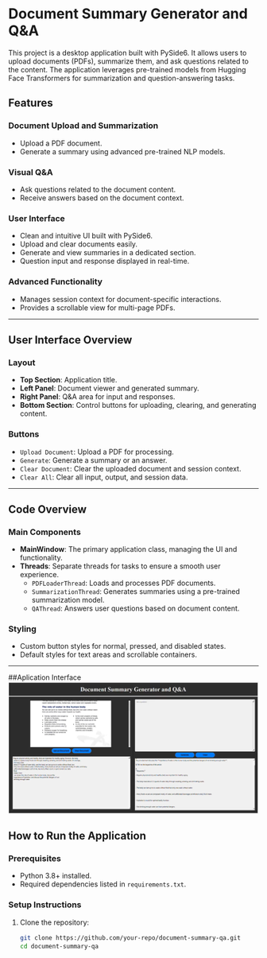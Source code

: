 # Document Summary Generator and Q&A

This project is a desktop application built with PySide6. It allows users to upload documents (PDFs), summarize them, and ask questions related to the content. The application leverages pre-trained models from Hugging Face Transformers for summarization and question-answering tasks.

## Features

### Document Upload and Summarization
- Upload a PDF document.
- Generate a summary using advanced pre-trained NLP models.

### Visual Q&A
- Ask questions related to the document content.
- Receive answers based on the document context.

### User Interface
- Clean and intuitive UI built with PySide6.
- Upload and clear documents easily.
- Generate and view summaries in a dedicated section.
- Question input and response displayed in real-time.

### Advanced Functionality
- Manages session context for document-specific interactions.
- Provides a scrollable view for multi-page PDFs.

---

## User Interface Overview

### Layout
- **Top Section**: Application title.
- **Left Panel**: Document viewer and generated summary.
- **Right Panel**: Q&A area for input and responses.
- **Bottom Section**: Control buttons for uploading, clearing, and generating content.

### Buttons
- `Upload Document`: Upload a PDF for processing.
- `Generate`: Generate a summary or an answer.
- `Clear Document`: Clear the uploaded document and session context.
- `Clear All`: Clear all input, output, and session data.

---

## Code Overview

### Main Components
- **MainWindow**: The primary application class, managing the UI and functionality.
- **Threads**: Separate threads for tasks to ensure a smooth user experience.
  - `PDFLoaderThread`: Loads and processes PDF documents.
  - `SummarizationThread`: Generates summaries using a pre-trained summarization model.
  - `QAThread`: Answers user questions based on document content.

### Styling
- Custom button styles for normal, pressed, and disabled states.
- Default styles for text areas and scrollable containers.

---

##Aplication Interface
![Application Interface](https://github.com/MarinosAntoniouCs/DocumentSummarizerQ-A/blob/main/DocumentSummarizerInterface.png)

## How to Run the Application

### Prerequisites
- Python 3.8+ installed.
- Required dependencies listed in `requirements.txt`.

### Setup Instructions
1. Clone the repository:
   ```bash
   git clone https://github.com/your-repo/document-summary-qa.git
   cd document-summary-qa
